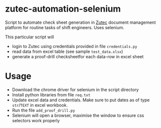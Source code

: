 # zutec-automation-selenium
Script to automate check sheet generation in [Zutec](https://www.zutec.com/) document management platform for routine tasks of shift engineers. Uses selenium.

This particular script will
- login to Zutec using credentials provided in file `credentials.py`
- read data from excel table (see sample `test_data.xlsx`)
- generate a proof-drill checksheetfor each data-row in excel sheet

# Usage
- Download the chrome driver for selenium in the script directory
- Install python libraries from file `req.txt`
- Update excel data and credentials. Make sure to put dates as of type `str`/`TEXT` in excel workbook.
- Run the file `add_proof_drill.py`
- Selenium will open a browser, maximise the window to ensure css selectors work properly

